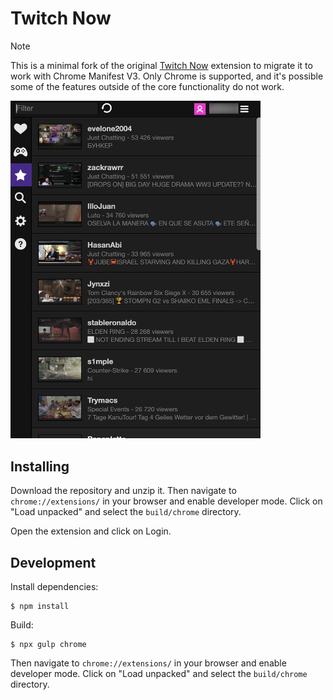 # Twitch Now

> [!NOTE]
> This is a minimal fork of the original [Twitch Now](https://github.com/Ndragomirov/twitch-now) extension to migrate it to work with Chrome Manifest V3. Only Chrome is supported, and it's possible some of the features outside of the core functionality do not work.

<img src="screenshot.png" alt="Twitch Now Extension" width="400">

## Installing

Download the repository and unzip it. Then navigate to `chrome://extensions/` in your browser and enable developer mode. Click on "Load unpacked" and select the `build/chrome` directory.

Open the extension and click on Login.

## Development

Install dependencies:
```
$ npm install
```

Build:
```
$ npx gulp chrome
```

Then navigate to `chrome://extensions/` in your browser and enable developer mode. Click on "Load unpacked" and select the `build/chrome` directory.
